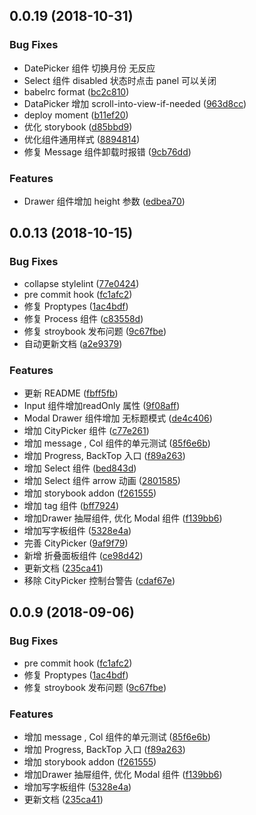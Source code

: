 <a name="0.0.19"></a>
## 0.0.19 (2018-10-31)


### Bug Fixes

* DatePicker 组件 切换月份 无反应
* Select 组件 disabled 状态时点击 panel 可以关闭
* babelrc format ([bc2c810](https://github.com/cuke-ui/cuke-ui/commit/bc2c810))
* DataPicker 增加 scroll-into-view-if-needed ([963d8cc](https://github.com/cuke-ui/cuke-ui/commit/963d8cc))
* deploy moment ([b11ef20](https://github.com/cuke-ui/cuke-ui/commit/b11ef20))
* 优化 storybook ([d85bbd9](https://github.com/cuke-ui/cuke-ui/commit/d85bbd9))
* 优化组件通用样式 ([8894814](https://github.com/cuke-ui/cuke-ui/commit/8894814))
* 修复 Message 组件卸载时报错 ([9cb76dd](https://github.com/cuke-ui/cuke-ui/commit/9cb76dd))



### Features

* Drawer 组件增加 height 参数 ([edbea70](https://github.com/cuke-ui/cuke-ui/commit/edbea70))



<a name="0.0.13"></a>
## 0.0.13 (2018-10-15)


### Bug Fixes

* collapse stylelint ([77e0424](https://github.com/cuke-ui/cuke-ui/commit/77e0424))
* pre commit hook ([fc1afc2](https://github.com/cuke-ui/cuke-ui/commit/fc1afc2))
* 修复  Proptypes ([1ac4bdf](https://github.com/cuke-ui/cuke-ui/commit/1ac4bdf))
* 修复 Process 组件 ([c83558d](https://github.com/cuke-ui/cuke-ui/commit/c83558d))
* 修复 stroybook 发布问题 ([9c67fbe](https://github.com/cuke-ui/cuke-ui/commit/9c67fbe))
* 自动更新文档 ([a2e9379](https://github.com/cuke-ui/cuke-ui/commit/a2e9379))


### Features

*  更新 README ([fbff5fb](https://github.com/cuke-ui/cuke-ui/commit/fbff5fb))
* Input 组件增加readOnly 属性 ([9f08aff](https://github.com/cuke-ui/cuke-ui/commit/9f08aff))
* Modal Drawer 组件增加 无标题模式 ([de4c406](https://github.com/cuke-ui/cuke-ui/commit/de4c406))
* 增加 CityPicker 组件 ([c77e261](https://github.com/cuke-ui/cuke-ui/commit/c77e261))
* 增加 message , Col 组件的单元测试 ([85f6e6b](https://github.com/cuke-ui/cuke-ui/commit/85f6e6b))
* 增加 Progress, BackTop 入口 ([f89a263](https://github.com/cuke-ui/cuke-ui/commit/f89a263))
* 增加 Select 组件 ([bed843d](https://github.com/cuke-ui/cuke-ui/commit/bed843d))
* 增加 Select 组件 arrow 动画 ([2801585](https://github.com/cuke-ui/cuke-ui/commit/2801585))
* 增加 storybook addon ([f261555](https://github.com/cuke-ui/cuke-ui/commit/f261555))
* 增加 tag 组件 ([bff7924](https://github.com/cuke-ui/cuke-ui/commit/bff7924))
* 增加Drawer  抽屉组件, 优化 Modal 组件 ([f139bb6](https://github.com/cuke-ui/cuke-ui/commit/f139bb6))
* 增加写字板组件 ([5328e4a](https://github.com/cuke-ui/cuke-ui/commit/5328e4a))
* 完善 CityPicker ([9af9f79](https://github.com/cuke-ui/cuke-ui/commit/9af9f79))
* 新增 <Collapse> 折叠面板组件 ([ce98d42](https://github.com/cuke-ui/cuke-ui/commit/ce98d42))
* 更新文档 ([235ca41](https://github.com/cuke-ui/cuke-ui/commit/235ca41))
* 移除 CityPicker 控制台警告 ([cdaf67e](https://github.com/cuke-ui/cuke-ui/commit/cdaf67e))



<a name="0.0.9"></a>
## 0.0.9 (2018-09-06)


### Bug Fixes

* pre commit hook ([fc1afc2](https://github.com/cuke-ui/cuke-ui/commit/fc1afc2))
* 修复  Proptypes ([1ac4bdf](https://github.com/cuke-ui/cuke-ui/commit/1ac4bdf))
* 修复 stroybook 发布问题 ([9c67fbe](https://github.com/cuke-ui/cuke-ui/commit/9c67fbe))


### Features

* 增加 message , Col 组件的单元测试 ([85f6e6b](https://github.com/cuke-ui/cuke-ui/commit/85f6e6b))
* 增加 Progress, BackTop 入口 ([f89a263](https://github.com/cuke-ui/cuke-ui/commit/f89a263))
* 增加 storybook addon ([f261555](https://github.com/cuke-ui/cuke-ui/commit/f261555))
* 增加Drawer  抽屉组件, 优化 Modal 组件 ([f139bb6](https://github.com/cuke-ui/cuke-ui/commit/f139bb6))
* 增加写字板组件 ([5328e4a](https://github.com/cuke-ui/cuke-ui/commit/5328e4a))
* 更新文档 ([235ca41](https://github.com/cuke-ui/cuke-ui/commit/235ca41))



